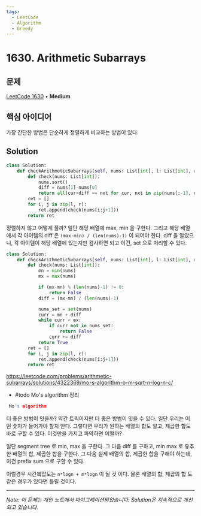 ```yaml
---
tags:
  - LeetCode
  - Algorithm
  - Greedy
---
```


# 1630. Arithmetic Subarrays

## 문제

[LeetCode 1630](https://leetcode.com/problems/arithmetic-subarrays/?envType=list&envId=xfgt7zgc) • **Medium**

## 핵심 아이디어

가장 간단한 방법은 단순하게 정렬하게 비교하는 방법이 있다.

## Solution

```python
class Solution:
    def checkArithmeticSubarrays(self, nums: List[int], l: List[int], r: List[int]) -> List[bool]:
        def check(nums: List[int]):
            nums.sort()
            diff = nums[1]-nums[0]
            return all(cur+diff == nxt for cur, nxt in zip(nums[:-1], nums[1:]))
        ret = []
        for i, j in zip(l, r):
            ret.append(check(nums[i:j+1]))
        return ret
```

정렬하지 않고 어떻게 풀까?
일단 해당 배열에 max, min 을 구한다.
그리고 해당 배열에서 각 아이템의 diff 은 `(max-min) / (len(nums)-1)` 이 되어야 한다.
diff 을 알았으니, 각 아이템이 해당 배열에 있는지만 검사하면 되고 이건, set 으로 처리할 수 있다.

```python
class Solution:
    def checkArithmeticSubarrays(self, nums: List[int], l: List[int], r: List[int]) -> List[bool]:
        def check(nums: List[int]):
            mn = min(nums)
            mx = max(nums)

            if (mx-mn) % (len(nums)-1) != 0:
                return False
            diff = (mx-mn) / (len(nums)-1)

            nums_set = set(nums)
            curr = mn + diff
            while curr < mx:
                if curr not in nums_set:
                    return False
                curr += diff
            return True
        ret = []
        for i, j in zip(l, r):
            ret.append(check(nums[i:j+1]))
        return ret
```

<https://leetcode.com/problems/arithmetic-subarrays/solutions/4322369/mo-s-algorithm-o-m-sqrt-n-log-n-c/>

- #todo Mo's algorithm 정리

```cpp
 Mo's algorithm
```

더 좋은 방법이 잇을까? 약간 트릭이지만 더 좋은 방법이 잇을 수 있다.
일단 우리는 어떤 숫자가 들어가야 할지 안다.
그렇다면 우리가 원하는 배열의 합도 알고, 제곱한 합도 바로 구할 수 있다.
이것만을 가지고 파악하면 어떨까?

일단 segment tree 로 min, max 을 구한다.
그 다음 diff 를 구하고, min max 로 유추한 배열의 합, 제곱한 합을 구한다.
그 다음 실제 배열의 합, 제곱한 합을 구해야 하는데, 이건 prefix sum 으로 구할 수 있다.

이럴경우 시간복잡도는 `n*logn + m*logn` 이 될 것 이다.
물론 배열의 합, 제곱의 합 도 같은 경우가 있다면 틀릴 것이다.

---

*Note: 이 문제는 개인 노트에서 마이그레이션되었습니다. Solution은 지속적으로 개선되고 있습니다.*
